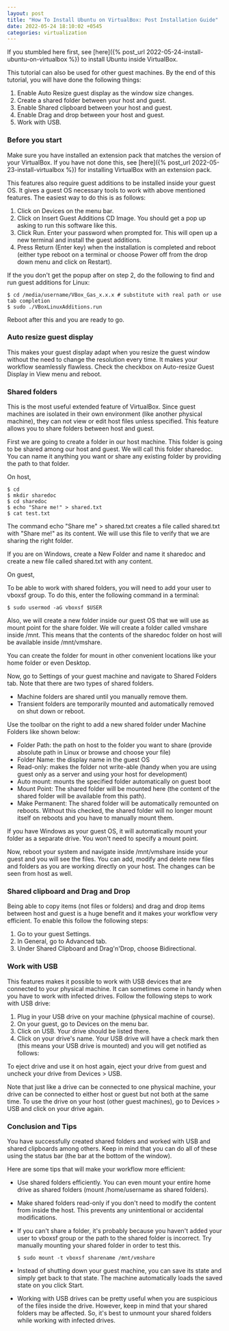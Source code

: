 ```yaml
---
layout: post
title: "How To Install Ubuntu on VirtualBox: Post Installation Guide"
date: 2022-05-24 18:10:02 +0545
categories: virtualization
---
```


If you stumbled here first, see [here]({% post_url 2022-05-24-install-ubuntu-on-virtualbox %}) to install Ubuntu inside VirtualBox.

This tutorial can also be used for other guest machines. By the end of this tutorial, you will have done the following things:

1. Enable Auto Resize guest display as the window size changes.
2. Create a shared folder between your host and guest.
3. Enable Shared clipboard between your host and guest.
4. Enable Drag and drop between your host and guest.
5. Work with USB.

### Before you start

Make sure you have installed an extension pack that matches the version of your VirtualBox. If you have not done this, see [here]({% post_url 2022-05-23-install-virtualbox %}) for installing VirtualBox with an extension pack.

This features also require guest additions to be installed inside your guest OS. It gives a guest OS necessary tools to work with above mentioned features. The easiest way to do this is as follows:

1. Click on Devices on the menu bar.
2. Click on Insert Guest Additions CD Image. You should get a pop up asking to run this software like this.
3. Click Run. Enter your password when prompted for. This will open up a new terminal and install the guest additions.
4. Press Return (Enter key) when the installation is completed and reboot (either type reboot on a terminal or choose Power off from the drop down menu and click on Restart).

If the you don't get the popup after on step 2, do the following to find and run guest additions for Linux:

```shell
$ cd /media/username/VBox_Gas_x.x.x # substitute with real path or use tab completion
$ sudo ./VBoxLinuxAdditions.run
```

Reboot after this and you are ready to go.

### Auto resize guest display

This makes your guest display adapt when you resize the guest window without the need to change the resolution every time. It makes your workflow seamlessly flawless. Check the checkbox on Auto-resize Guest Display in View menu and reboot.

### Shared folders

This is the most useful extended feature of VirtualBox. Since guest machines are isolated in their own environment (like another physical machine), they can not view or edit host files unless specified. This feature allows you to share folders between host and guest.

First we are going to create a folder in our host machine. This folder is going to be shared among our host and guest. We will call this folder sharedoc. You can name it anything you want or share any existing folder by providing the path to that folder.

On host,

```shell
$ cd
$ mkdir sharedoc
$ cd sharedoc
$ echo "Share me!" > shared.txt
$ cat test.txt
```

The command echo "Share me" > shared.txt creates a file called shared.txt with "Share me!" as its content. We will use this file to verify that we are sharing the right folder.

If you are on Windows, create a New Folder and name it sharedoc and create a new file called shared.txt with any content.

On guest,

To be able to work with shared folders, you will need to add your user to vboxsf group. To do this, enter the following command in a terminal:

```shell
$ sudo usermod -aG vboxsf $USER
```

 Also, we will create a new folder inside our guest OS that we will use as mount point for the share folder. We will create a folder called vmshare inside /mnt. This means that the contents of the sharedoc folder on host will be available inside /mnt/vmshare.

You can create the folder for mount in other convenient locations like your home folder or even Desktop.

Now, go to Settings of your guest machine and navigate to Shared Folders tab. Note that there are two types of shared folders.

- Machine folders are shared until you manually remove them.
- Transient folders are temporarily mounted and automatically removed on shut down or reboot.

Use the toolbar on the right to add a new shared folder under Machine Folders like shown below:

- Folder Path: the path on host to the folder you want to share (provide absolute path in Linux or browse and choose your file)
- Folder Name: the display name in the guest OS
- Read-only: makes the folder not write-able (handy when you are using guest only as a server and using your host for development)
- Auto mount: mounts the specified folder automatically on guest boot
- Mount Point: The shared folder will be mounted here (the content of the shared folder will be available from this path).
- Make Permanent: The shared folder will be automatically remounted on reboots. Without this checked, the shared folder will no longer mount itself on reboots and you have to manually mount them.

If you have Windows as your guest OS, it will automatically mount your folder as a separate drive. You won't need to specify a mount point.

Now, reboot your system and navigate inside /mnt/vmshare inside your guest and you will see the files. You can add, modify and delete new files and folders as you are working directly on your host. The changes can be seen from host as well.

### Shared clipboard and Drag and Drop

Being able to copy items (not files or folders) and drag and drop items between host and guest is a huge benefit and it makes your workflow very efficient. To enable this follow the following steps:

1. Go to your guest Settings.
2. In General, go to Advanced tab.
3. Under Shared Clipboard and Drag'n'Drop, choose Bidirectional.

### Work with USB

This features makes it possible to work with USB devices that are connected to your physical machine. It can sometimes come in handy when you have to work with infected drives. Follow the following steps to work with USB drive:

1. Plug in your USB drive on your machine (physical machine of course).
2. On your guest, go to Devices on the menu bar.
3. Click on USB. Your drive should be listed there.
4. Click on your drive's name. Your USB drive will have a check mark then (this means your USB drive is mounted) and you will get notified as follows:

To eject drive and use it on host again, eject your drive from guest and uncheck your drive from Devices > USB.

Note that just like a drive can be connected to one physical machine, your drive can be connected to either host or guest but not both at the same time. To use the drive on your host (other guest machines), go to Devices > USB and click on your drive again.

### Conclusion and Tips

You have successfully created shared folders and worked with USB and shared clipboards among others. Keep in mind that you can do all of these using the status bar (the bar at the bottom of the window).

Here are some tips that will make your workflow more efficient:

- Use shared folders efficiently. You can even mount your entire home drive as shared folders (mount /home/username as shared folders).

- Make shared folders read-only if you don't need to modify the content from inside the host. This prevents any unintentional or accidental modifications.

- If you can't share a folder, it's probably because you haven't added your user to vboxsf group or the path to the shared folder is incorrect. Try manually mounting your shared folder in order to test this.

  ```shell
  $ sudo mount -t vboxsf sharename /mnt/vmshare
  ```

- Instead of shutting down your guest machine, you can save its state and simply get back to that state. The machine automatically loads the saved state on you click Start.

- Working with USB drives can be pretty useful when you are suspicious of the files inside the drive. However, keep in mind that your shared folders may be affected. So, it's best to unmount your shared folders while working with infected drives.
